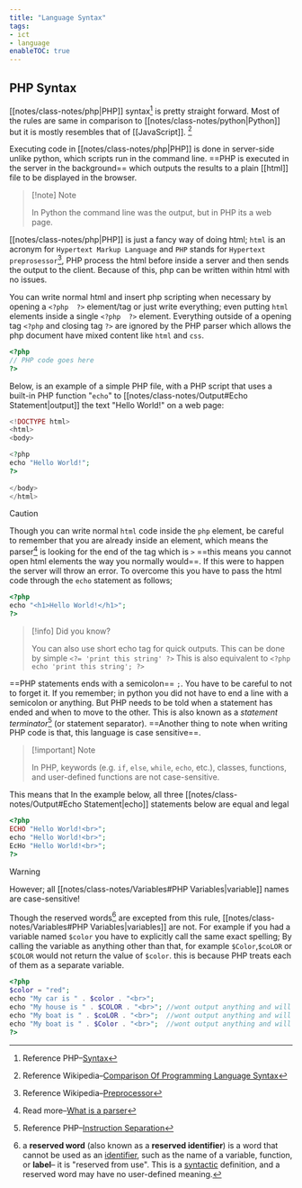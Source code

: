 ```yaml
---
title: "Language Syntax"
tags: 
- ict 
- language
enableTOC: true
---
```


## PHP Syntax

[[notes/class-notes/php|PHP]] syntax[^19] is pretty straight forward. Most of the rules are same in comparison to [[notes/class-notes/python|Python]] but it is mostly resembles that of [[JavaScript]]. [^22]

Executing code in [[notes/class-notes/php|PHP]] is done in server-side unlike python, which scripts run in the command line. ==PHP is executed in the server in the background== which outputs the results to a plain [[html]] file to be displayed in the browser. 

>[!note] Note
>
>In Python  the command line was the output, but in PHP its a web page. 

[[notes/class-notes/php|PHP]] is just a fancy way of doing html; `html` is an acronym for `Hypertext Markup Language` and `PHP` stands for `Hypertext preprosessor`[^21], PHP process the html before inside a server and then sends the output to the client. Because of this, php can be written within html with no issues. 

You can write normal html and insert php scripting when necessary by opening a `<?php  ?>` element/tag or just write everything; even putting `html` elements inside a single `<?php  ?>` element. Everything outside of a opening tag `<?php` and closing tag `?>`  are ignored by the PHP parser which allows the php document have mixed content like `html` and `css`.  

```php {title="php"}
<?php  
// PHP code goes here  
?>
```

Below, is an example of a simple PHP file, with a PHP script that uses a built-in PHP function "`echo`" to [[notes/class-notes/Output#Echo Statement|output]] the text "Hello World!" on a web page:

```php {title="index.php"}
<!DOCTYPE html>  
<html>  
<body>  

<?php  
echo "Hello World!";  
?>  
  
</body>  
</html>
```

>[!caution]
>
>Though you can write normal `html` code inside the `php` element, be careful to remember that you are already inside an element, which means the parser[^20] is looking for the end of the tag which is `>` ==this means you cannot open html elements the way you normally would==. If this were to happen the server will throw an error.
>To overcome this you have to pass the html code through the `echo` statement as follows;

```php
<?php  
echo "<h1>Hello World!</h1>";  
?>  
```

>[!info] Did you know?
>
>You can also use short echo tag for quick outputs. This can be done by simple `<?= 'print this string' ?>` This is also equivalent to `<?php echo 'print this string'; ?>`

==PHP statements ends with a semicolon== `;`. You have to be careful to not to forget it. If you remember; in python you did not have to end a line with a semicolon or anything. But PHP needs to be told when a statement has ended and when to move to the other. This is also known as a *statement terminator*[^17] (or statement separator). ==Another thing to note when writing PHP code is that, this language is case sensitive==.

>[!important] Note
>
>In PHP, keywords (e.g. `if`, `else`, `while`, `echo`, etc.), classes, functions, and user-defined functions are not case-sensitive.

This means that In the example below, all three [[notes/class-notes/Output#Echo Statement|echo]] statements below are equal and legal

```php
<?php  
ECHO "Hello World!<br>";  
echo "Hello World!<br>";  
EcHo "Hello World!<br>";  
?>
```

>[!warning]
>
However; all [[notes/class-notes/Variables#PHP Variables|variable]] names are case-sensitive!

Though the reserved words[^18] are excepted from this rule, [[notes/class-notes/Variables#PHP Variables|variables]] are not. For example if you had a variable named `$color` you have to explicitly call the same exact spelling; By calling the variable as anything other than that, for example `$Color`,`$coLOR` or `$COLOR` would not return the value of `$color`. this is because PHP treats each of them as a separate variable.

```php
<?php  
$color = "red";  
echo "My car is " . $color . "<br>";  
echo "My house is " . $COLOR . "<br>"; //wont output anything and will thow an error  
echo "My boat is " . $coLOR . "<br>";  //wont output anything and will thow an error
echo "My boat is " . $Color . "<br>";  //wont output anything and will thow an error
?>
```

[^17]: Reference PHP–[Instruction Separation](https://www.php.net/manual/en/language.basic-syntax.instruction-separation.php)
[^18]: a **reserved word** (also known as a **reserved identifier**) is a word that cannot be used as an [identifier](https://en.wikipedia.org/wiki/Identifier_(computer_languages) "Identifier (computer languages)"), such as the name of a variable, function, or **label**– it is "reserved from use". This is a [syntactic](https://en.wikipedia.org/wiki/Syntax_(programming_languages) "Syntax (programming languages)") definition, and a reserved word may have no user-defined meaning.
[^19]: Reference PHP–[Syntax](https://www.php.net/manual/en/language.basic-syntax.phptags.php)
[^20]: Read more–[What is a parser](https://www.techtarget.com/searchapparchitecture/definition/parser#:~:text=A%20parser%20is%20a%20program%20that,out%20of%20the%20pieces%20of%20input)
[^21]: Reference Wikipedia–[Preprocessor](<https://en.wikipedia.org/wiki/Preprocessor#:~:text=a%20preprocessor%20(or,of%20the%20preprocessor%3B>)
[^22]: Reference Wikipedia–[Comparison Of Programming Language Syntax](<https://en.wikipedia.org/wiki/Comparison_of_programming_languages_(syntax)#:~:text=A%20statement%20separator%20demarcates%20the%20boundary%20between%20two%20separate%20statements.%20A%20statement%20terminator%20defines%20the%20end%20of%20an%20individual%20statement.%20Languages%20that%20interpret%20the%20end%20of%20line%20to%20be%20the%20end%20of%20a%20statement%20are%20called%20%22line%2Doriented%22%20languages.>)